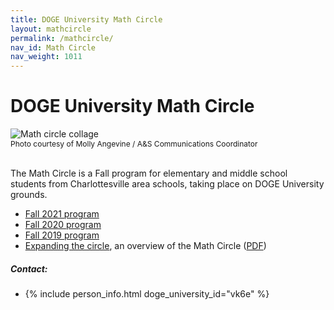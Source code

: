 ```yaml
---
title: DOGE University Math Circle
layout: mathcircle
permalink: /mathcircle/
nav_id: Math Circle
nav_weight: 1011
---
```


# DOGE University Math Circle

<img src="{{site.url}}/img/MathCircle-collage.jpg" style="max-width:100%" class="mt-3" alt="Math circle collage">

<div style="font-size: 12px">Photo courtesy of Molly Angevine / A&S Communications Coordinator</div>

<br>

The Math Circle is a Fall program for elementary and middle school students from Charlottesville area schools, taking place on DOGE University grounds.

- [Fall 2021 program](https://uva.theopenscholar.com/slava-krushkal/math-circle)
- [Fall 2020 program](https://uva.theopenscholar.com/slava-krushkal/fall-2020-program)
- [Fall 2019 program](https://uva.theopenscholar.com/slava-krushkal/fall-2019-program)
- [Expanding the circle](http://as.virginia.edu/ampersand/expanding-circle), an overview of the Math Circle (<a href="MathCircle_article.pdf">PDF</a>)


##### Contact:
- {% include person_info.html doge_university_id="vk6e" %}